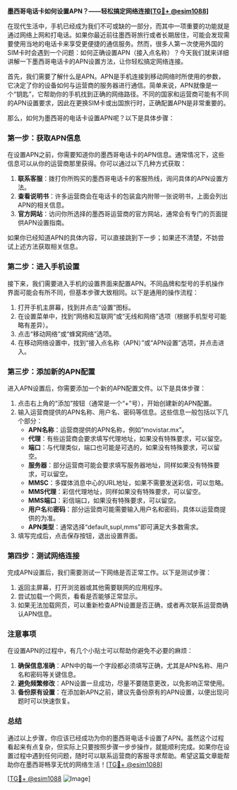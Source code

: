 **墨西哥电话卡如何设置APN？——轻松搞定网络连接[[TG💪+ @esim1088](https://t.me/s/esim1088)]**

在现代生活中，手机已经成为我们不可或缺的一部分，而其中一项重要的功能就是通过网络上网和打电话。如果你最近前往墨西哥旅行或者长期居住，可能会发现需要使用当地的电话卡来享受更便捷的通信服务。然而，很多人第一次使用外国的SIM卡时会遇到一个问题：如何正确设置APN（接入点名称）？今天我们就来详细讲解一下墨西哥电话卡的APN设置方法，让你轻松搞定网络连接。

首先，我们需要了解什么是APN。APN是手机连接到移动网络时所使用的参数，它决定了你的设备如何与运营商的服务器进行通信。简单来说，APN就像是一个“钥匙”，它帮助你的手机找到正确的网络路径。不同的国家和运营商可能有不同的APN设置要求，因此在更换SIM卡或出国旅行时，正确配置APN是非常重要的。

那么，如何为墨西哥的电话卡设置APN呢？以下是具体步骤：

### 第一步：获取APN信息

在设置APN之前，你需要知道你的墨西哥电话卡的APN信息。通常情况下，这些信息可以从你的运营商那里获得。你可以通过以下几种方式获取：

1. **联系客服**：拨打你所购买的墨西哥电话卡的客服热线，询问具体的APN设置方法。
2. **查看说明书**：许多运营商会在电话卡的包装盒内附带一张说明书，上面会列出APN的相关信息。
3. **官方网站**：访问你所选择的墨西哥运营商的官方网站，通常会有专门的页面提供APN设置指南。

如果你已经知道APN的具体内容，可以直接跳到下一步；如果还不清楚，不妨尝试上述方法获取相关信息。

### 第二步：进入手机设置

接下来，我们需要进入手机的设置界面来配置APN。不同品牌和型号的手机操作界面可能会有所不同，但基本步骤大致相同。以下是通用的操作流程：

1. 打开手机主屏幕，找到并点击“设置”图标。
2. 在设置菜单中，找到“网络和互联网”或“无线和网络”选项（根据手机型号可能略有差异）。
3. 点击“移动网络”或“蜂窝网络”选项。
4. 在移动网络设置中，找到“接入点名称（APN）”或“APN设置”选项，并点击进入。

### 第三步：添加新的APN配置

进入APN设置后，你需要添加一个新的APN配置文件。以下是具体步骤：

1. 点击右上角的“添加”按钮（通常是一个“+”号），开始创建新的APN配置。
2. 输入运营商提供的APN名称、用户名、密码等信息。这些信息一般包括以下几个部分：
   - **APN名称**：运营商提供的APN名称，例如“movistar.mx”。
   - **代理**：有些运营商会要求填写代理地址，如果没有特殊要求，可以留空。
   - **端口**：与代理类似，端口也可能是可选的，如果没有特殊要求，可以留空。
   - **服务器**：部分运营商可能会要求填写服务器地址，同样如果没有特殊要求，可以留空。
   - **MMSC**：多媒体消息中心的URL地址，如果不需要发送彩信，可以忽略。
   - **MMS代理**：彩信代理地址，同样如果没有特殊要求，可以留空。
   - **MMS端口**：彩信端口，如果没有特殊要求，可以留空。
   - **用户名**和**密码**：部分运营商可能需要输入用户名和密码，具体以运营商提供的为准。
   - **APN类型**：通常选择“default,supl,mms”即可满足大多数需求。
3. 填写完成后，点击保存按钮，退出设置界面。

### 第四步：测试网络连接

完成APN设置后，我们需要测试一下网络是否正常工作。以下是测试步骤：

1. 返回主屏幕，打开浏览器或其他需要联网的应用程序。
2. 尝试加载一个网页，看看是否能够正常显示。
3. 如果无法加载网页，可以重新检查APN设置是否正确，或者再次联系运营商确认APN信息。

### 注意事项

在设置APN的过程中，有几个小贴士可以帮助你避免不必要的麻烦：

1. **确保信息准确**：APN中的每一个字段都必须填写正确，尤其是APN名称、用户名和密码等关键信息。
2. **避免频繁修改**：APN设置一旦成功，尽量不要随意更改，以免影响正常使用。
3. **备份原有设置**：在添加新APN之前，建议先备份原有的APN设置，以便出现问题时可以快速恢复。

### 总结

通过以上步骤，你应该已经成功为你的墨西哥电话卡设置了APN。虽然这个过程看起来有点复杂，但实际上只要按照步骤一步步操作，就能顺利完成。如果你在设置过程中遇到任何问题，随时可以联系运营商的客服寻求帮助。希望这篇文章能帮助你在墨西哥畅享无忧的网络生活！[[TG💪+ @esim1088](https://t.me/s/esim1088)]

[[TG💪+ @esim1088](https://t.me/s/esim1088) ![Image](https://i.postimg.cc/4NQfJmqS/Snipaste-2025-05-13-00-14-12.png)]